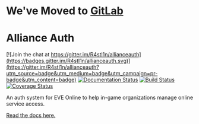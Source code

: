 # We've Moved to [GitLab](https://gitlab.com/allianceauth/allianceauth)

# Alliance Auth

[![Join the chat at https://gitter.im/R4stl1n/allianceauth](https://badges.gitter.im/R4stl1n/allianceauth.svg)](https://gitter.im/R4stl1n/allianceauth?utm_source=badge&utm_medium=badge&utm_campaign=pr-badge&utm_content=badge)
[![Documentation Status](https://readthedocs.org/projects/allianceauth/badge/?version=latest)](http://allianceauth.readthedocs.io/?badge=latest)
[![Build Status](https://travis-ci.org/allianceauth/allianceauth.svg?branch=master)](https://travis-ci.org/allianceauth/allianceauth)
[![Coverage Status](https://coveralls.io/repos/github/allianceauth/allianceauth/badge.svg?branch=master)](https://coveralls.io/github/allianceauth/allianceauth?branch=master)

An auth system for EVE Online to help in-game organizations manage online service access.

[Read the docs here.](http://allianceauth.rtfd.io)
